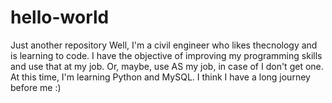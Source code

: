 # hello-world
Just another repository
Well, I'm a civil engineer who likes thecnology and is learning to code. I have the objective of improving my programming skills and use that at my job. Or, maybe, use AS my job, in case of I don't get one. At this time, I'm learning Python and MySQL.
I think I have a long journey before me :)
